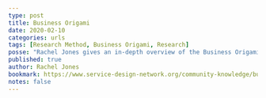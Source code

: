 ```yaml
---
type: post
title: Business Origami
date: 2020-02-10
categories: urls
tags: [Research Method, Business Origami, Research]
posse: "Rachel Jones gives an in-depth overview of the Business Origami research method."
published: true
author: Rachel Jones
bookmark: https://www.service-design-network.org/community-knowledge/business-origami
notes: false
---
```

